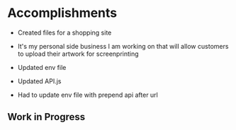 # Accomplishments

- Created files for a shopping site

- It's my personal side business I am working on that will allow customers to upload their artwork for screenprinting
- Updated env file
- Updated API.js
- Had to update env file with prepend api after url

## Work in Progress

